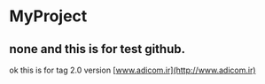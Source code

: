 # MyProject
none
and this is for test github.
-------------
ok
this is for tag 2.0 version
[www.adicom.ir](http://www.adicom.ir)
